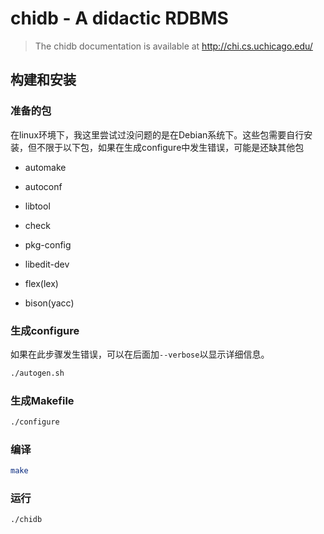 # chidb - A didactic RDBMS

> The chidb documentation is available at <http://chi.cs.uchicago.edu/>

## 构建和安装

### 准备的包

在linux环境下，我这里尝试过没问题的是在Debian系统下。这些包需要自行安装，但不限于以下包，如果在生成configure中发生错误，可能是还缺其他包

* automake

* autoconf

* libtool

* check

* pkg-config

* libedit-dev

* flex(lex)

* bison(yacc)

### 生成configure

如果在此步骤发生错误，可以在后面加```--verbose```以显示详细信息。

```bash
./autogen.sh
```

### 生成Makefile

```bash
./configure
```

### 编译

```bash
make
```

### 运行

```bash
./chidb
```
